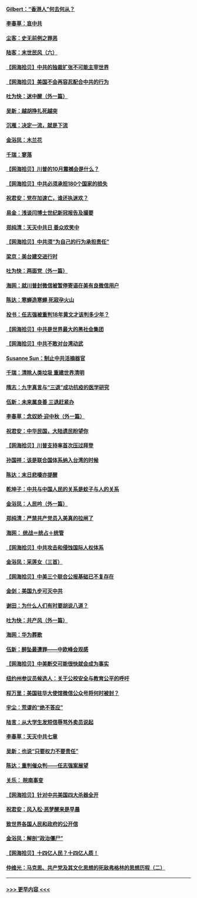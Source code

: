 #### [Gilbert：“香港人”何去何从？](../pages/nsc993/n12435894.md?t=09281902) 
#### [李春草：哀中共](../pages/nsc993/n12435874.md?t=09281902) 
#### [尘客：史无前例之罪恶](../pages/nsc993/n12435762.md?t=09281902) 
#### [陆客：末世民风（六）](../pages/nsc993/n12435354.md?t=09281902) 
#### [【网海拾贝】中共的独裁扩张不可能主宰世界](../pages/nsc993/n12435151.md?t=09281902) 
#### [【网海拾贝】美国不会再容忍配合中共的行为](../pages/nsc993/n12433808.md?t=09281902) 
#### [吐为快：迷中醒（外一篇）](../pages/nsc993/n12433585.md?t=09281902) 
#### [吴新：越胡挣扎死越突](../pages/nsc993/n12433562.md?t=09281902) 
#### [沉雁：决定一流，就是下流](../pages/nsc993/n12432128.md?t=09281902) 
#### [金浴凤：木兰花](../pages/nsc993/n12432124.md?t=09281902) 
#### [千瑞：寥落](../pages/nsc993/n12432071.md?t=09281902) 
#### [【网海拾贝】川普的10月震撼会是什么？](../pages/nsc993/n12431624.md?t=09281902) 
#### [【网海拾贝】中共必须承担180个国家的损失](../pages/nsc993/n12428893.md?t=09281902) 
#### [祝君安：党在加速亡，谁还执迷欢？](../pages/nsc993/n12428652.md?t=09281902) 
#### [易金：浅谈闫博士世纪新冠报告及撮要](../pages/nsc993/n12426822.md?t=09281902) 
#### [郑纯清：天灭中共日 善众欢笑中](../pages/nsc993/n12426784.md?t=09281902) 
#### [【网海拾贝】中共须“为自己的行为承担责任”](../pages/nsc993/n12426067.md?t=09281902) 
#### [梁京：美台建交进行时](../pages/nsc993/n12424066.md?t=09281902) 
#### [吐为快：两面党（外一篇）](../pages/nsc993/n12424043.md?t=09281902) 
#### [海网：就川普封微信被暂停寄语在美有良微信用户](../pages/nsc993/n12424021.md?t=09281902) 
#### [陈达：寒蝉造寒蝉 死寂孕火山](../pages/nsc993/n12423958.md?t=09281902) 
#### [投书：任志强被重判18年黄文才该判多少年？](../pages/nsc993/n12423672.md?t=09281902) 
#### [【网海拾贝】中共是世界最大的黑社会集团](../pages/nsc993/n12423543.md?t=09281902) 
#### [【网海拾贝】中共不敢对台湾动武](../pages/nsc993/n12421418.md?t=09281902) 
#### [Susanne Sun：制止中共活摘器官](../pages/nsc993/n12419654.md?t=09281902) 
#### [千瑞：清除人类垃圾 重建世界清明](../pages/nsc993/n12419414.md?t=09281902) 
#### [隋志：九字真言与“三退”成功抗疫的医学研究](../pages/nsc993/n12419248.md?t=09281902) 
#### [伍新：未来属良善 三退赶紧办](../pages/nsc993/n12418496.md?t=09281902) 
#### [李春草：念奴娇·迎中秋（外一篇）](../pages/nsc993/n12418465.md?t=09281902) 
#### [祝君安：中华民国，大陆遗民盼望你](../pages/nsc993/n12418089.md?t=09281902) 
#### [【网海拾贝】川普支持率首次压过拜登](../pages/nsc993/n12418050.md?t=09281902) 
#### [孙国祥：该是联合国体系纳入台湾的时候](../pages/nsc993/n12417369.md?t=09281902) 
#### [陈达：末日悲嚎亦提醒](../pages/nsc993/n12416736.md?t=09281902) 
#### [乾坤子：中共与中国人民的关系是蚊子与人的关系](../pages/nsc993/n12416632.md?t=09281902) 
#### [金浴凤：人民吟（外一篇）](../pages/nsc993/n12416567.md?t=09281902) 
#### [郑纯清：严禁共产党员入美真的拉闸了](../pages/nsc993/n12416550.md?t=09281902) 
#### [海网： 统战＝统占＋统管](../pages/nsc993/n12416404.md?t=09281902) 
#### [【网海拾贝】中共攻击和侵蚀国际人权体系](../pages/nsc993/n12416250.md?t=09281902) 
#### [金浴凤：采莲女（三首）](../pages/nsc993/n12415517.md?t=09281902) 
#### [【网海拾贝】中美三个联合公报基础已不复存在](../pages/nsc993/n12415054.md?t=09281902) 
#### [金剑：美国九步可灭中共](../pages/nsc993/n12413183.md?t=09281902) 
#### [谢田：为什么人们有时要胡说八道？](../pages/nsc993/n12411861.md?t=09281902) 
#### [吐为快：共产风（外一篇）](../pages/nsc993/n12411761.md?t=09281902) 
#### [海网：华为葬歌](../pages/nsc993/n12410381.md?t=09281902) 
#### [伍新：醉坠最遭罪——中欧峰会观感](../pages/nsc993/n12410364.md?t=09281902) 
#### [【网海拾贝】中美断交可能很快就会成为事实](../pages/nsc993/n12409495.md?t=09281902) 
#### [纽约州参议员候选人：关于公校安全与教育公平的呼吁](../pages/nsc993/n12409228.md?t=09281902) 
#### [程万里：美国驻华大使馆微信公众号将何时被封？](../pages/nsc993/n12407397.md?t=09281902) 
#### [宇尘：荒谬的“绝不答应”](../pages/nsc993/n12407360.md?t=09281902) 
#### [陆言：从大学生发短信辱骂外卖员说起](../pages/nsc993/n12407285.md?t=09281902) 
#### [李春草：天灭中共七章](../pages/nsc993/n12406988.md?t=09281902) 
#### [吴新：也说“只要权力不要责任”](../pages/nsc993/n12406966.md?t=09281902) 
#### [陈达：重判催众判——任志强案展望](../pages/nsc993/n12404540.md?t=09281902) 
#### [关乐： 皖南事变](../pages/nsc993/n12404288.md?t=09281902) 
#### [【网海拾贝】针对中共美国四大杀器全开](../pages/nsc993/n12404172.md?t=09281902) 
#### [祝君安：风入松‧恶梦醒来是早晨](../pages/nsc993/n12401953.md?t=09281902) 
#### [致世界各国人民和政府的公开信](../pages/nsc993/n12401824.md?t=09281902) 
#### [金浴凤：解剖“政治僵尸”](../pages/nsc993/n12401808.md?t=09281902) 
#### [【网海拾贝】十四亿人民？十四亿人质！](../pages/nsc993/n12401708.md?t=09281902) 
#### [仲维光：马克思、共产党及其文化思想的死敌弗格林的思想历程（二）](../pages/nsc993/n12399107.md?t=09281902) 

----
#### [ >>> 更早内容 <<< ](../indexes/nsc993-earlier.md)
